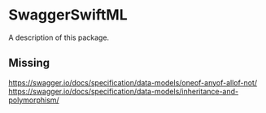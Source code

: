 # SwaggerSwiftML

A description of this package.

## Missing
https://swagger.io/docs/specification/data-models/oneof-anyof-allof-not/
https://swagger.io/docs/specification/data-models/inheritance-and-polymorphism/
